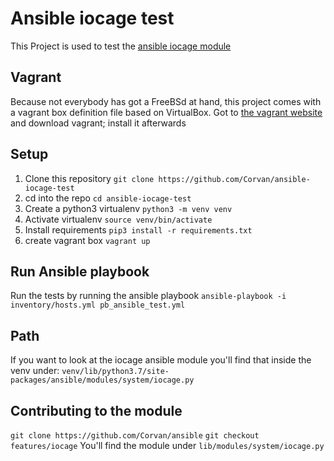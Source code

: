 Ansible iocage test
====================
This Project is used to test the 
[ansible iocage module](https://github.com/Corvan/ansible/blob/features/iocage/lib/ansible/modules/system/iocage.py)

Vagrant
--------
Because not everybody has got a FreeBSd at hand, this project comes
with a vagrant box definition file based on VirtualBox. Got to 
[the vagrant website](https://www.vagrantup.com/) and 
download vagrant; install it afterwards

Setup
------
1. Clone this repository
    `git clone https://github.com/Corvan/ansible-iocage-test`
2. cd into the repo
    `cd ansible-iocage-test`
3. Create a python3 virtualenv
    `python3 -m venv venv`
4. Activate virtualenv
    `source venv/bin/activate`
5. Install requirements
    `pip3 install -r requirements.txt`
6. create vagrant box
    `vagrant up`

Run Ansible playbook
--------------------
Run the tests by running the ansible playbook
`ansible-playbook -i inventory/hosts.yml pb_ansible_test.yml`

Path
------
If you want to look at the iocage ansible module you'll find that inside the venv
under:
`venv/lib/python3.7/site-packages/ansible/modules/system/iocage.py`

Contributing to the module
---------------------------
`git clone https://github.com/Corvan/ansible`
`git checkout features/iocage`
You'll find the module under
`lib/modules/system/iocage.py`